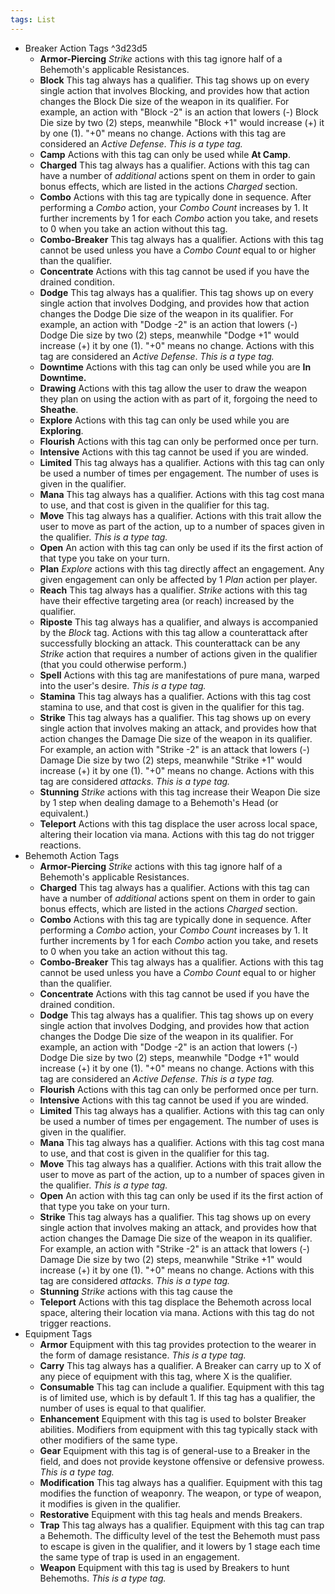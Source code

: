 ```yaml
---
tags: List
---
```


- Breaker Action Tags ^3d23d5
	- **Armor-Piercing** *Strike* actions with this tag ignore half of a Behemoth's applicable Resistances.
	- **Block** This tag always has a qualifier. This tag shows up on every single action that involves Blocking, and provides how that action changes the Block Die size of the weapon in its qualifier. For example, an action with "Block -2" is an action that lowers (-) Block Die size by two (2) steps, meanwhile "Block +1" would increase (+) it by one (1). "+0" means no change. Actions with this tag are considered an *Active Defense*. *This is a type tag.*
	- **Camp** Actions with this tag can only be used while **At Camp**.
	- **Charged** This tag always has a qualifier. Actions with this tag can have a number of *additional* actions spent on them in order to gain bonus effects, which are listed in the actions *Charged* section.  
	- **Combo** Actions with this tag are typically done in sequence. After performing a *Combo* action, your *Combo Count* increases by 1. It further increments by 1 for each *Combo* action you take, and resets to 0 when you take an action without this tag.
	- **Combo-Breaker** This tag always has a qualifier. Actions with this tag cannot be used unless you have a *Combo Count* equal to or higher than the qualifier. 
	- **Concentrate** Actions with this tag cannot be used if you have the drained condition.
	- **Dodge** This tag always has a qualifier. This tag shows up on every single action that involves Dodging, and provides how that action changes the Dodge Die size of the weapon in its qualifier. For example, an action with "Dodge -2" is an action that lowers (-) Dodge Die size by two (2) steps, meanwhile "Dodge +1" would increase (+) it by one (1). "+0" means no change. Actions with this tag are considered an *Active Defense*. *This is a type tag.*
	- **Downtime** Actions with this tag can only be used while you are **In Downtime.**
	- **Drawing** Actions with this tag allow the user to draw the weapon they plan on using the action with as part of it, forgoing the need to **Sheathe**.
	- **Explore** Actions with this tag can only be used while you are **Exploring**.
	- **Flourish** Actions with this tag can only be performed once per turn. 
	- **Intensive** Actions with this tag cannot be used if you are winded.
	- **Limited** This tag always has a qualifier. Actions with this tag can only be used a number of times per engagement. The number of uses is given in the qualifier.
	- **Mana** This tag always has a qualifier. Actions with this tag cost mana to use, and that cost is given in the qualifier for this tag. 
	- **Move** This tag always has a qualifier. Actions with this trait allow the user to move as part of the action, up to a number of spaces given in the qualifier. *This is a type tag.*
	- **Open** An action with this tag can only be used if its the first action of that type you take on your turn. 
	- **Plan** *Explore* actions with this tag directly affect an engagement. Any given engagement can only be affected by 1 *Plan* action per player.
	- **Reach** This tag always has a qualifier. *Strike* actions with this tag have their effective targeting area (or reach) increased by the qualifier.
	- **Riposte** This tag always has a qualifier, and always is accompanied by the *Block* tag. Actions with this tag allow a counterattack after successfully blocking an attack. This counterattack can be any *Strike* action that requires a number of actions given in the qualifier (that you could otherwise perform.)
	- **Spell** Actions with this tag are manifestations of pure mana, warped into the user's desire. *This is a type tag.*
	- **Stamina** This tag always has a qualifier. Actions with this tag cost stamina to use, and that cost is given in the qualifier for this tag. 
	- **Strike** This tag always has a qualifier. This tag shows up on every single action that involves making an attack, and provides how that action changes the Damage Die size of the weapon in its qualifier. For example, an action with "Strike -2" is an attack that lowers (-) Damage Die size by two (2) steps, meanwhile "Strike +1" would increase (+) it by one (1). "+0" means no change. Actions with this tag are considered *attacks*. *This is a type tag.*
	- **Stunning** *Strike* actions with this tag increase their Weapon Die size by 1 step when dealing damage to a Behemoth's Head (or equivalent.)
	- **Teleport** Actions with this tag displace the user across local space, altering their location via mana. Actions with this tag do not trigger reactions.
- Behemoth Action Tags 
	- **Armor-Piercing** *Strike* actions with this tag ignore half of a Behemoth's applicable Resistances.
	- **Charged** This tag always has a qualifier. Actions with this tag can have a number of *additional* actions spent on them in order to gain bonus effects, which are listed in the actions *Charged* section.  
	- **Combo** Actions with this tag are typically done in sequence. After performing a *Combo* action, your *Combo Count* increases by 1. It further increments by 1 for each *Combo* action you take, and resets to 0 when you take an action without this tag.
	- **Combo-Breaker** This tag always has a qualifier. Actions with this tag cannot be used unless you have a *Combo Count* equal to or higher than the qualifier. 
	- **Concentrate** Actions with this tag cannot be used if you have the drained condition.
	- **Dodge** This tag always has a qualifier. This tag shows up on every single action that involves Dodging, and provides how that action changes the Dodge Die size of the weapon in its qualifier. For example, an action with "Dodge -2" is an action that lowers (-) Dodge Die size by two (2) steps, meanwhile "Dodge +1" would increase (+) it by one (1). "+0" means no change. Actions with this tag are considered an *Active Defense*. *This is a type tag.*
	- **Flourish** Actions with this tag can only be performed once per turn. 
	- **Intensive** Actions with this tag cannot be used if you are winded.
	- **Limited** This tag always has a qualifier. Actions with this tag can only be used a number of times per engagement. The number of uses is given in the qualifier.
	- **Mana** This tag always has a qualifier. Actions with this tag cost mana to use, and that cost is given in the qualifier for this tag. 
	- **Move** This tag always has a qualifier. Actions with this trait allow the user to move as part of the action, up to a number of spaces given in the qualifier. *This is a type tag.*
	- **Open** An action with this tag can only be used if its the first action of that type you take on your turn. 
	- **Strike** This tag always has a qualifier. This tag shows up on every single action that involves making an attack, and provides how that action changes the Damage Die size of the weapon in its qualifier. For example, an action with "Strike -2" is an attack that lowers (-) Damage Die size by two (2) steps, meanwhile "Strike +1" would increase (+) it by one (1). "+0" means no change. Actions with this tag are considered *attacks*. *This is a type tag.* 
	- **Stunning** *Strike* actions with this tag cause the
	- **Teleport** Actions with this tag displace the Behemoth across local space, altering their location via mana. Actions with this tag do not trigger reactions.
- Equipment Tags 
	- **Armor** Equipment with this tag provides protection to the wearer in the form of damage resistance. *This is a type tag.*
	- **Carry** This tag always has a qualifier. A Breaker can carry up to X of any piece of equipment with this tag, where X is the qualifier. 
	- **Consumable** This tag can include a qualifier. Equipment with this tag is of limited use, which is by default 1. If this tag has a qualifier, the number of uses is equal to that qualifier. 
	- **Enhancement** Equipment with this tag is used to bolster Breaker abilities. Modifiers from equipment with this tag typically stack with other modifiers of the same type.
	- **Gear** Equipment with this tag is of general-use to a Breaker in the field, and does not provide keystone offensive or defensive prowess. *This is a type tag.*
	- **Modification** This tag always has a qualifier. Equipment with this tag modifies the function of weaponry. The weapon, or type of weapon, it modifies is given in the qualifier.
	- **Restorative** Equipment with this tag heals and mends Breakers. 
	- **Trap** This tag always has a qualifier. Equipment with this tag can trap a Behemoth. The difficulty level of the test the Behemoth must pass to escape is given in the qualifier, and it lowers by 1 stage each time the same type of trap is used in an engagement.
	- **Weapon** Equipment with this tag is used by Breakers to hunt Behemoths. *This is a type tag.*
